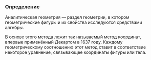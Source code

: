 ### Определение

Аналитическая геометрия — раздел геометрии, в котором геометрические фигуры и их свойства исследуются средствами алгебры.

В основе этого метода лежит так называемый метод координат, впервые применённый Декартом в 1637 году. Каждому геометрическому соотношению этот метод ставит в соответствие некоторое уравнение, связывающее координаты фигуры или тела.

